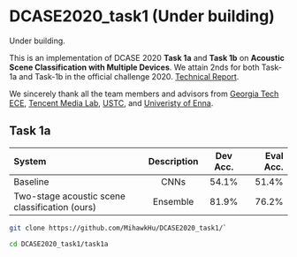 # DCASE2020_task1 (Under building)


Under building. 

This is an implementation of DCASE 2020 **Task 1a** and **Task 1b** on **Acoustic Scene Classification with Multiple Devices**. We attain 2nds for both Task-1a and Task-1b in the official challenge 2020. [Technical Report](https://arxiv.org/abs/2007.08389).

We sincerely thank all the team members and advisors from [Georgia Tech ECE](https://chl.ece.gatech.edu/), [Tencent Media Lab](https://avlab.qq.com/#/index), [USTC](http://staff.ustc.edu.cn/~jundu/), and [Univeristy of Enna](https://www.unikore.it/index.php/it/ingegneria-informatica-persone/docenti-del-corso/itemlist/category/1589-siniscalchi).

## Task 1a


| System      | Description | Dev Acc.     | Eval Acc. |
| :---        |    :----:   |      :----:   |         ---: |
| Baseline      |  CNNs     | 54.1%   | 51.4%|
|   Two-stage acoustic scene classification (ours) | Ensemble        | 81.9%      | 76.2%|


```bash
git clone https://github.com/MihawkHu/DCASE2020_task1/`

cd DCASE2020_task1/task1a
```
